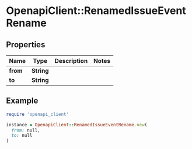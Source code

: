 # OpenapiClient::RenamedIssueEventRename

## Properties

| Name | Type | Description | Notes |
| ---- | ---- | ----------- | ----- |
| **from** | **String** |  |  |
| **to** | **String** |  |  |

## Example

```ruby
require 'openapi_client'

instance = OpenapiClient::RenamedIssueEventRename.new(
  from: null,
  to: null
)
```

